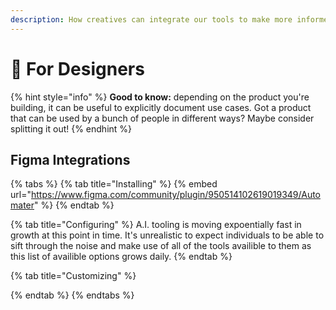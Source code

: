 ```yaml
---
description: How creatives can integrate our tools to make more informed design choices.
---
```


# 🎨 For Designers

{% hint style="info" %}
**Good to know:** depending on the product you're building, it can be useful to explicitly document use cases. Got a product that can be used by a bunch of people in different ways? Maybe consider splitting it out!
{% endhint %}

## Figma Integrations

{% tabs %}
{% tab title="Installing" %}
{% embed url="https://www.figma.com/community/plugin/950514102619019349/Automater" %}
{% endtab %}

{% tab title="Configuring" %}
A.I. tooling is moving expoentially fast in growth at this point in time. It's unrealistic to expect individuals to be able to sift through the noise and make use of all of the tools availible to them as this list of availible options grows daily.
{% endtab %}

{% tab title="Customizing" %}

{% endtab %}
{% endtabs %}
